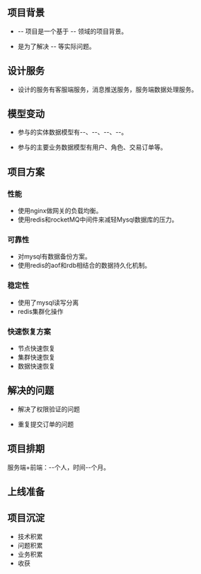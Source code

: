 ## 项目背景

* -- 项目是一个基于 -- 领域的项目背景。

- 是为了解决   -- 等实际问题。

## 设计服务

- 设计的服务有客服端服务，消息推送服务，服务端数据处理服务。

## 模型变动 

* 参与的实体数据模型有--、--、--、--。

* 参与的主要业务数据模型有用户、角色、交易订单等。

## 项目方案

### 性能

- 使用nginx做网关的负载均衡。
- 使用redis和rocketMQ中间件来减轻Mysql数据库的压力。

### 可靠性

- 对mysql有数据备份方案。
- 使用redis的aof和rdb相结合的数据持久化机制。

### 稳定性

- 使用了mysql读写分离
- redis集群化操作

### 快速恢复方案 

* 节点快速恢复
* 集群快速恢复
* 数据快速恢复

## 解决的问题

- 解决了权限验证的问题

- 重复提交订单的问题

## 项目排期

服务端+前端：--个人，时间--个月。



## 上线准备



## 项目沉淀

- 技术积累
- 问题积累
- 业务积累
- 收获